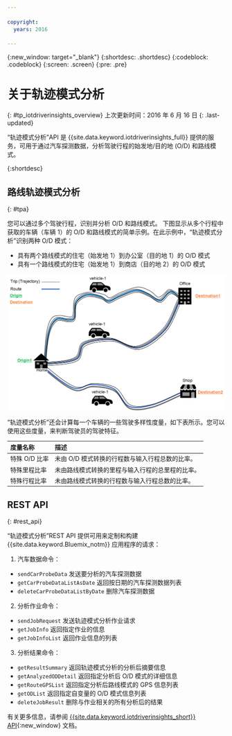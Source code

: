 ```yaml
---

copyright:
  years: 2016

---
```


{:new_window: target="_blank"}
{:shortdesc: .shortdesc}
{:codeblock: .codeblock}
{:screen: .screen}
{:pre: .pre}


# 关于轨迹模式分析
{: #tp_iotdriverinsights_overview}
上次更新时间：2016 年 6 月 16 日
{: .last-updated}

“轨迹模式分析”API 是 {{site.data.keyword.iotdriverinsights_full}} 提供的服务，可用于通过汽车探测数据，分析驾驶行程的始发地/目的地 (O/D) 和路线模式。

{:shortdesc}

## 路线轨迹模式分析
{: #tpa}

您可以通过多个驾驶行程，识别并分析 O/D 和路线模式。
下图显示从多个行程中获取的车辆（车辆 1）的 O/D 和路线模式的简单示例。在此示例中，“轨迹模式分析”识别两种 O/D 模式：
- 具有两个路线模式的住宅（始发地 1）到办公室（目的地 1）的 O/D 模式
- 具有一个路线模式的住宅（始发地 1）到商店（目的地 2）的 O/D 模式

![OD 路线示例](images/tp_odroute_example.png "O/D 和路线模式示例")

“轨迹模式分析”还会计算每一个车辆的一些驾驶多样性度量，如下表所示。您可以使用这些度量，来判断驾驶员的驾驶特征。

|度量名称|描述|
|:---|:---|
|特殊 O/D 比率|未由 O/D 模式转换的行程数与输入行程总数的比率。|
|特殊里程比率|未由路线模式转换的里程与输入行程的总里程的比率。|
|特殊行程比率|未由路线模式转换的行程数与输入行程总数的比率。|


## REST API
{: #rest_api}

“轨迹模式分析”REST API 提供可用来定制和构建 {{site.data.keyword.Bluemix_notm}} 应用程序的请求：

 1. 汽车数据命令：
   - `sendCarProbeData` 发送要分析的汽车探测数据
   - `getCarProbeDataListAsDate` 返回按日期的汽车探测数据列表
   - `deleteCarProbeDataListByDate` 删除汽车探测数据
 2. 分析作业命令：
   - `sendJobRequest` 发送轨迹模式分析作业请求
   - `getJobInfo` 返回指定作业的信息
   - `getJobInfoList` 返回作业信息的列表
 3. 分析结果命令：
   - `getResultSummary` 返回轨迹模式分析的分析后摘要信息
   - `getAnalyzedODDetail` 返回指定分析后 O/D 模式的详细信息
   - `getRouteGPSList` 返回指定分析后路线模式的 GPS 信息列表
   - `getODList` 返回指定自变量的 O/D 模式信息列表
   - `deleteJobResult` 删除与作业相关的所有分析后的结果

有关更多信息，请参阅 [{{site.data.keyword.iotdriverinsights_short}} API](http://ibm.biz/IoTDriverBehavior_APIdoc){:new_window} 文档。
